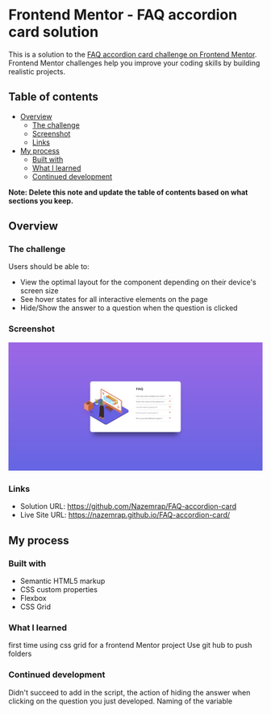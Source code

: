 # Frontend Mentor - FAQ accordion card solution

This is a solution to the [FAQ accordion card challenge on Frontend Mentor](https://www.frontendmentor.io/challenges/faq-accordion-card-XlyjD0Oam). Frontend Mentor challenges help you improve your coding skills by building realistic projects. 

## Table of contents

- [Overview](#overview)
  - [The challenge](#the-challenge)
  - [Screenshot](#screenshot)
  - [Links](#links)
- [My process](#my-process)
  - [Built with](#built-with)
  - [What I learned](#what-i-learned)
  - [Continued development](#continued-development)


**Note: Delete this note and update the table of contents based on what sections you keep.**

## Overview

### The challenge

Users should be able to:

- View the optimal layout for the component depending on their device's screen size
- See hover states for all interactive elements on the page
- Hide/Show the answer to a question when the question is clicked

### Screenshot

![](./screenshot.jpg)

### Links

- Solution URL: https://github.com/Nazemrap/FAQ-accordion-card
- Live Site URL: https://nazemrap.github.io/FAQ-accordion-card/

## My process

### Built with

- Semantic HTML5 markup
- CSS custom properties
- Flexbox
- CSS Grid



### What I learned

first time using css grid for a frontend Mentor project 
Use git hub to push folders 


### Continued development

Didn't succeed to add in the script, the action of hiding the answer when clicking on the question you just developed. 
Naming of the variable 
